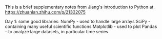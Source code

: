 This is a brief supplementary notes from Jiang's introduction to Python at https://zhuanlan.zhihu.com/p/21332075

Day 1:
some good libraries: NumPy - used to handle large arrays
                     SciPy - containing many useful scientific functions
                     Matplotlib - used to plot
                     Pandas - to analyze large datasets, in particular time series
